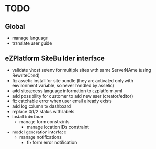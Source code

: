 # TODO

## Global

* manage language
* translate user guide

## eZPlatform  SiteBuilder interface

* validate vhost setenv for multiple sites with same ServerNAme (using RewriteCond)
* fix assetic install for site bundle (they are activated only with environment variable, so never handled by assetic)
* add siteaccess language information to ezplatform.yml
* add possibility for customer to add new user (creator/editor)
* fix catchable error when user email already exists
* add log column to dashboard
* replace 0/1/2 status with labels
* install interface
  * manage form constraints
    * manage location IDs constraint
* model generation interface
  * manage notifications
    * fix form error notification




